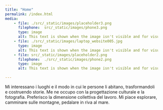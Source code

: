 ```yaml
---
title: "Home"
permalink: /index.html
media: 
    - file: ./src/_static/images/placeholder3.png
      filephone:  src/_static/images/phone3.png
      type: image
      alt: This text is shown when the image isn't visible and for visually impaired people.
    - file: ./src/_static/images/laptop_website005.jpg
      type: image
      alt: This text is shown when the image isn't visible and for visually impaired people.
    - file: src/_static/images/placeholder2.png
      filephone:  ./src/_static/images/phone2.png
      type: image
      alt: This text is shown when the image isn't visible and for visually impaired people.
   
---
```


Mi interessano i luoghi e il modo in cui le persone li abitano, trasformandoli e costruendo storie. Me ne occupo con la progettazione culturale e
la fotografia. Preferisco la dimensione collettiva del lavoro. Mi piace esplorare, camminare sulle montagne, pedalare in riva al mare.